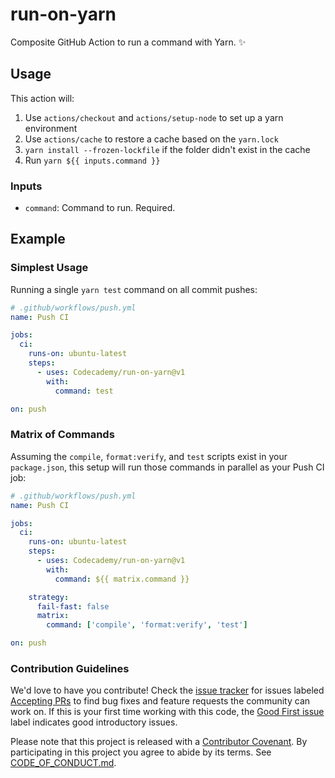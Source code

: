 # run-on-yarn

Composite GitHub Action to run a command with Yarn. ✨

## Usage

This action will:

1. Use `actions/checkout` and `actions/setup-node` to set up a yarn environment
2. Use `actions/cache` to restore a cache based on the `yarn.lock`
3. `yarn install --frozen-lockfile` if the folder didn't exist in the cache
4. Run `yarn ${{ inputs.command }}`

### Inputs

* `command`: Command to run. Required.

## Example

### Simplest Usage

Running a single `yarn test` command on all commit pushes:

```yml
# .github/workflows/push.yml
name: Push CI

jobs:
  ci:
    runs-on: ubuntu-latest
    steps:
      - uses: Codecademy/run-on-yarn@v1
        with:
          command: test

on: push
```

### Matrix of Commands

Assuming the `compile`, `format:verify`, and `test` scripts exist in your `package.json`, this setup will run those commands in parallel as your Push CI job:

```yml
# .github/workflows/push.yml
name: Push CI

jobs:
  ci:
    runs-on: ubuntu-latest
    steps:
      - uses: Codecademy/run-on-yarn@v1
        with:
          command: ${{ matrix.command }}

    strategy:
      fail-fast: false
      matrix:
        command: ['compile', 'format:verify', 'test']

on: push
```

### Contribution Guidelines

We'd love to have you contribute!
Check the [issue tracker](https://github.com/Codecademy/run-on-yarn/issues) for issues labeled [Accepting PRs](https://github.com/Codecademy/run-on-yarn/issues?utf8=%E2%9C%93&q=is%3Aissue+is%3Aopen+label%3A%22Accepting+PRs%22) to find bug fixes and feature requests the community can work on.
If this is your first time working with this code, the [Good First issue](https://github.com/Codecademy/guidelines/issues?utf8=%E2%9C%93&q=is%3Aissue+is%3Aopen+label%3A%22Good+First+Issue%22+) label indicates good introductory issues.

Please note that this project is released with a [Contributor Covenant](https://www.contributor-covenant.org).
By participating in this project you agree to abide by its terms.
See [CODE_OF_CONDUCT.md](./CODE_OF_CONDUCT.md).
